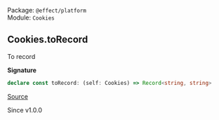Package: `@effect/platform`<br />
Module: `Cookies`<br />

## Cookies.toRecord

To record

**Signature**

```ts
declare const toRecord: (self: Cookies) => Record<string, string>
```

[Source](https://github.com/Effect-TS/effect/tree/main/packages/platform/src/Cookies.ts#L678)

Since v1.0.0